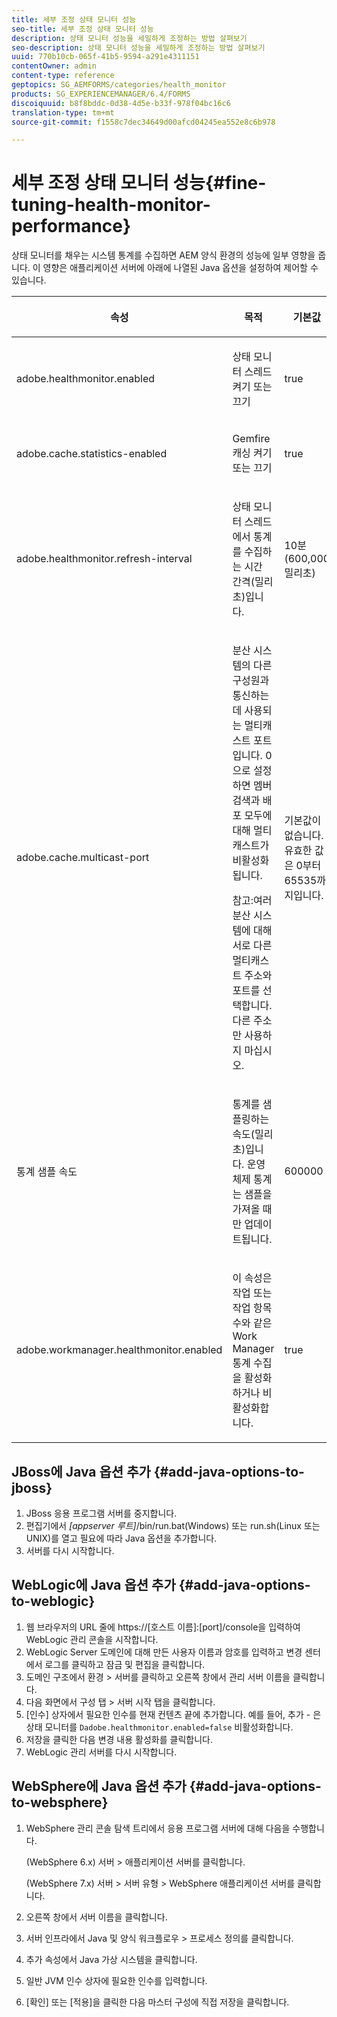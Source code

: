 ```yaml
---
title: 세부 조정 상태 모니터 성능
seo-title: 세부 조정 상태 모니터 성능
description: 상태 모니터 성능을 세밀하게 조정하는 방법 살펴보기
seo-description: 상태 모니터 성능을 세밀하게 조정하는 방법 살펴보기
uuid: 770b10cb-065f-41b5-9594-a291e4311151
contentOwner: admin
content-type: reference
geptopics: SG_AEMFORMS/categories/health_monitor
products: SG_EXPERIENCEMANAGER/6.4/FORMS
discoiquuid: b8f8bddc-0d38-4d5e-b33f-978f04bc16c6
translation-type: tm+mt
source-git-commit: f1558c7dec34649d00afcd04245ea552e8c6b978

---
```



# 세부 조정 상태 모니터 성능{#fine-tuning-health-monitor-performance}

상태 모니터를 채우는 시스템 통계를 수집하면 AEM 양식 환경의 성능에 일부 영향을 줍니다. 이 영향은 애플리케이션 서버에 아래에 나열된 Java 옵션을 설정하여 제어할 수 있습니다.

<table> 
 <thead> 
  <tr> 
   <th><p>속성</p></th> 
   <th><p>목적</p></th> 
   <th><p>기본값</p></th> 
  </tr> 
 </thead> 
 <tbody>
  <tr> 
   <td><p>adobe.healthmonitor.enabled</p></td> 
   <td><p>상태 모니터 스레드 켜기 또는 끄기</p></td> 
   <td><p>true</p></td> 
  </tr> 
  <tr> 
   <td><p>adobe.cache.statistics-enabled</p></td> 
   <td><p>Gemfire 캐싱 켜기 또는 끄기</p></td> 
   <td><p>true</p></td> 
  </tr> 
  <tr> 
   <td><p>adobe.healthmonitor.refresh-interval</p></td> 
   <td><p>상태 모니터 스레드에서 통계를 수집하는 시간 간격(밀리초)입니다.</p></td> 
   <td><p>10분(600,000밀리초)</p></td> 
  </tr> 
  <tr> 
   <td><p>adobe.cache.multicast-port</p></td> 
   <td><p>분산 시스템의 다른 구성원과 통신하는 데 사용되는 멀티캐스트 포트입니다. 0으로 설정하면 멤버 검색과 배포 모두에 대해 멀티캐스트가 비활성화됩니다. </p><p>참고:여러 분산 시스템에 대해 서로 다른 멀티캐스트 주소와 포트를 선택합니다. 다른 주소만 사용하지 마십시오.</p></td> 
   <td><p>기본값이 없습니다. 유효한 값은 0부터 65535까지입니다.</p></td> 
  </tr> 
  <tr> 
   <td><p>통계 샘플 속도</p></td> 
   <td><p>통계를 샘플링하는 속도(밀리초)입니다. 운영 체제 통계는 샘플을 가져올 때만 업데이트됩니다.</p></td> 
   <td><p>600000</p></td> 
  </tr> 
  <tr> 
   <td><p>adobe.workmanager.healthmonitor.enabled</p></td> 
   <td><p>이 속성은 작업 또는 작업 항목 수와 같은 Work Manager 통계 수집을 활성화하거나 비활성화합니다.</p></td> 
   <td><p>true</p></td> 
  </tr> 
 </tbody> 
</table>

## JBoss에 Java 옵션 추가 {#add-java-options-to-jboss}

1. JBoss 응용 프로그램 서버를 중지합니다.
1. 편집기에서 *[appserver 루트]*/bin/run.bat(Windows) 또는 run.sh(Linux 또는 UNIX)를 열고 필요에 따라 Java 옵션을 추가합니다.
1. 서버를 다시 시작합니다.

## WebLogic에 Java 옵션 추가 {#add-java-options-to-weblogic}

1. 웹 브라우저의 URL 줄에 https://[호스트 이름]:[port]/console을 입력하여 WebLogic 관리 콘솔을 시작합니다.
1. WebLogic Server 도메인에 대해 만든 사용자 이름과 암호를 입력하고 변경 센터에서 로그를 클릭하고 잠금 및 편집을 클릭합니다.
1. 도메인 구조에서 환경 > 서버를 클릭하고 오른쪽 창에서 관리 서버 이름을 클릭합니다.
1. 다음 화면에서 구성 탭 > 서버 시작 탭을 클릭합니다.
1. [인수] 상자에서 필요한 인수를 현재 컨텐츠 끝에 추가합니다. 예를 들어, 추가 - 은 상태 모니터를 `Dadobe.healthmonitor.enabled=false` 비활성화합니다.
1. 저장을 클릭한 다음 변경 내용 활성화를 클릭합니다.
1. WebLogic 관리 서버를 다시 시작합니다.

## WebSphere에 Java 옵션 추가 {#add-java-options-to-websphere}

1. WebSphere 관리 콘솔 탐색 트리에서 응용 프로그램 서버에 대해 다음을 수행합니다.

   (WebSphere 6.x) 서버 > 애플리케이션 서버를 클릭합니다.

   (WebSphere 7.x) 서버 > 서버 유형 > WebSphere 애플리케이션 서버를 클릭합니다.

1. 오른쪽 창에서 서버 이름을 클릭합니다.
1. 서버 인프라에서 Java 및 양식 워크플로우 > 프로세스 정의를 클릭합니다.
1. 추가 속성에서 Java 가상 시스템을 클릭합니다.
1. 일반 JVM 인수 상자에 필요한 인수를 입력합니다.
1. [확인] 또는 [적용]을 클릭한 다음 마스터 구성에 직접 저장을 클릭합니다.

